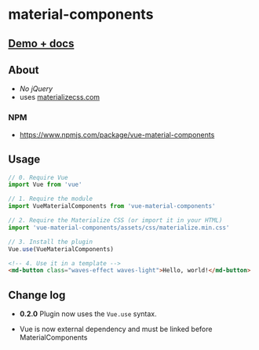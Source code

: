 # material-components

## [Demo + docs](http://appcomponents.org/material-components/)

## About

* *No jQuery*
* uses [materializecss.com](http://materializecss.com)

### NPM

* https://www.npmjs.com/package/vue-material-components

## Usage

```js
// 0. Require Vue
import Vue from 'vue'

// 1. Require the module
import VueMaterialComponents from 'vue-material-components'

// 2. Require the Materialize CSS (or import it in your HTML)
import 'vue-material-components/assets/css/materialize.min.css'

// 3. Install the plugin
Vue.use(VueMaterialComponents)
```

```html
<!-- 4. Use it in a template -->
<md-button class="waves-effect waves-light">Hello, world!</md-button>
```

## Change log

* **0.2.0** Plugin now uses the `Vue.use` syntax.

* Vue is now external dependency and must be linked before MaterialComponents
